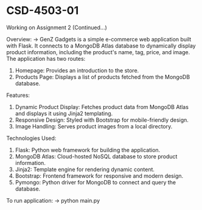 # CSD-4503-01 
Working on Assignment 2 (Continued...)

Overview:
-> GenZ Gadgets is a simple e-commerce web application built with Flask. It connects to a MongoDB Atlas database to dynamically display product information, including the product's name, tag, price, and image. The application has two routes:
1. Homepage: Provides an introduction to the store.
2. Products Page: Displays a list of products fetched from the MongoDB database.

Features:
1. Dynamic Product Display: Fetches product data from MongoDB Atlas and displays it using Jinja2 templating.
2. Responsive Design: Styled with Bootstrap for mobile-friendly design.
3. Image Handling: Serves product images from a local directory.

Technologies Used:
1. Flask: Python web framework for building the application.
2. MongoDB Atlas: Cloud-hosted NoSQL database to store product information.
3. Jinja2: Template engine for rendering dynamic content.
4. Bootstrap: Frontend framework for responsive and modern design.
5. Pymongo: Python driver for MongoDB to connect and query the database.

To run application:
-> python main.py
